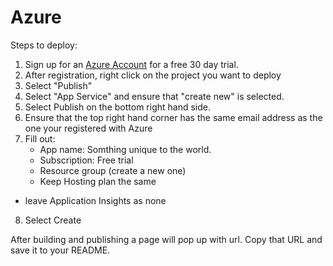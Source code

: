 # Azure

Steps to deploy:

1. Sign up for an [Azure Account](https://azure.microsoft.com/en-us/account/) for a free 30 day trial.
2. After registration, right click on the project you want to deploy
3. Select "Publish"
4. Select "App Service" and ensure that "create new" is selected.
5. Select Publish on the bottom right hand side. 
6. Ensure that the top right hand corner has the same email address as the one your registered with Azure
7. Fill out:
   - App name: Somthing unique to the world.
   - Subscription: Free trial
   - Resource group (create a new one)
   - Keep Hosting plan the same
  - leave Application Insights as none
8. Select Create


After building and publishing a page will pop up with url. Copy that URL and save it to your README.  
